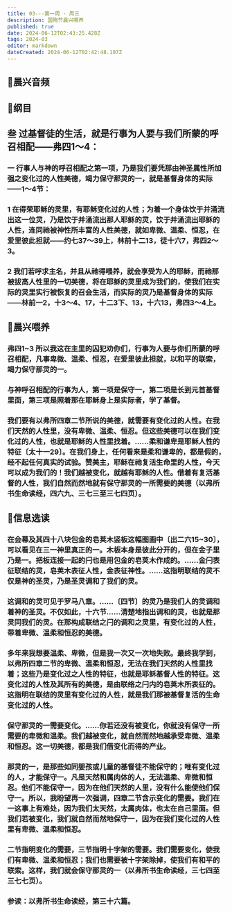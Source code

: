 ```yaml
---
title: 03---第一周 · 周三
description: 国殇节晨兴喂养
published: true
date: 2024-06-12T02:43:25.428Z
tags: 2024-03
editor: markdown
dateCreated: 2024-06-12T02:42:48.107Z
---
```


## 🎵晨兴音频

## 📖纲目

## 叁    过基督徒的生活，就是行事为人要与我们所蒙的呼召相配——弗四1～4：

### 一    行事人与神的呼召相配之第一项，乃是我们要凭那由神圣属性所加强之变化过的人性美德，竭力保守那灵的一，就是基督身体的实际——1～4节：

### 1    在得荣耶稣的灵里，有耶稣变化过的人性；为着一个身体饮于并涌流出这一位灵，乃是饮于并涌流出那人耶稣的灵，饮于并涌流出耶稣的人性，连同祂被神性所丰富的人性美德，就如卑微、温柔、恒忍，在爱里彼此担就——约七37～39上，林前十二13，徒十六7，弗四2～3。

### 2    我们若呼求主名，并且从祂得喂养，就会享受为人的耶稣，而祂那被拔高人性里的一切美德，将在耶稣的灵里成为我们的，使我们在实际的灵里实行被恢复的召会生活，而实际的灵乃是基督身体的实际——林前一2，十3～4、17，十二3下、13，十六13，弗四3～4上。

## 📖晨兴喂养

### 弗四1~3    所以我这在主里的囚犯劝你们，行事为人要与你们所蒙的呼召相配，凡事卑微、温柔、恒忍，在爱里彼此担就，以和平的联索，竭力保守那灵的一。

### 与神呼召相配的行事为人，第一项是保守一，第二项是长到元首基督里面，第三项是照着那在耶稣身上是实际者，学了基督。

### 我们要有以弗所四章二节所说的美德，就需要有变化过的人性。在我们天然的人性里，没有卑微、温柔、恒忍。但这些美德可以在我们变化过的人性，也就是耶稣的人性里找着。……柔和谦卑是耶稣人性的特征〔太十一29〕。在我们身上，任何看来是柔和谦卑的，都是假的，经不起任何真实的试验。赞美主，耶稣在祂复活生命里的人性，今天可以成为我们的！我们越被变化，就越有耶稣的人性。借着有复活基督的人性，我们自然而然地就有保守那灵的一所需要的美德（以弗所书生命读经，四六九、三七三至三七四页）。

## 📖信息选读

### 在会幕及其四十八块包金的皂荚木竖板这幅图画中〔出二六15~30〕，可以看见在三一神里真正的一。木板本身是彼此分开的，但在金子里乃是一。把板连接一起的闩也是用包金的皂荚木作成的。……金闩表征联结的灵，皂荚木表征人性，金表征神性。……这指明联结的灵不仅是神的圣灵，乃是圣灵调和了我们的灵。

### 这调和的灵可见于罗马八章。……〔四节〕的灵乃是我们人的灵调和着神的圣灵。不仅如此，十六节……清楚地指出调和的灵，也就是那灵同我们的灵。在那构成联结之闩的调和之灵里，有变化过的人性，带着卑微、温柔和恒忍的美德。

### 多年来我想要温柔、卑微，但是我一次又一次地失败。最终我学到，以弗所四章二节的卑微、温柔和恒忍，无法在我们天然的人性里找着；这些乃是变化过之人性的特征，也就是耶稣基督人性的特征。这变化过的人性及其所有的美德，是由联络之闩内的皂荚木所表征的。这指明在联结的灵里有变化过的人性，就是我们那被基督复活的生命变化过的人性。

### 保守那灵的一需要变化。……你若还没有被变化，你就没有保守一所需要的卑微和温柔。我们越被变化，就自然而然地越承受卑微、温柔和恒忍。这一切美德，都是我们借变化而得的产业。

### 那灵的一，是那些如同婴孩或儿童的基督徒不能保守的；唯有变化过的人，才能保守一。凡是天然和属肉体的人，无法温柔、卑微和恒忍。他们不能保守一，因为在他们天然的人里，没有什么能使他们保守一。所以，我盼望再一次强调，四章二节含示变化的需要。我们在一这事上有难处，因为我们太天然，太属肉体，也太在自己里面。但我们若被变化，我们就自然而然地保守一，因为在我们变化过的人性里有卑微、温柔和恒忍。

### 二节指明变化的需要，三节指明十字架的需要。我们需要变化，使我们有卑微、温柔和恒忍；我们也需要被十字架除掉，使我们有和平的联索。这样，我们就会保守那灵的一（以弗所书生命读经，三七四至三七七页）。

### 参读：以弗所书生命读经，第三十六篇。
<!-- Google tag (gtag.js) -->
<script async src="https://www.googletagmanager.com/gtag/js?id=G-1P8709Z16T"></script>
<script>
  window.dataLayer = window.dataLayer || [];
  function gtag(){dataLayer.push(arguments);}
  gtag('js', new Date());

  gtag('config', 'G-1P8709Z16T');
</script>